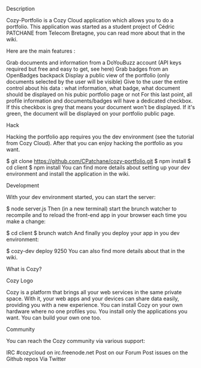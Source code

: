 Description

Cozy-Portfolio is a Cozy Cloud application which allows you to do a portfolio. This application was started as a student project of Cédric PATCHANE from Telecom Bretagne, you can read more about that in the wiki.

Here are the main features :

Grab documents and information from a DoYouBuzz account (API keys required but free and easy to get, see here)
Grab badges from an OpenBadges backpack
Display a public view of the portfolio (only documents selected by the user will be visible)
Give to the user the entire control about his data : what information, what badge, what document should be displayed on his pubic portfolio page or not
For this last point, all profile information and documents/badges will have a dedicated checkbox. If this checkbox is grey that means your document won't be displayed. If it's green, the document will be displayed on your portfolio public page.

Hack

Hacking the portfolio app requires you the dev environment (see the tutorial from Cozy Cloud). After that you can enjoy hacking the portfolio as you want.

$ git clone https://github.com/CPatchane/cozy-portfolio.git
$ npm install
$ cd client
$ npm install
You can find more details about setting up your dev environment and install the application in the wiki.

Development

With your dev environment started, you can start the server:

$ node server.js
Then (in a new terminal) start the brunch watcher to recompile and to reload the front-end app in your browser each time you make a change:

$ cd client
$ brunch watch
And finally you deploy your app in you dev environment:

$ cozy-dev deploy 9250
You can also find more details about that in the wiki.

What is Cozy?

Cozy Logo

Cozy is a platform that brings all your web services in the same private space. With it, your web apps and your devices can share data easily, providing you with a new experience. You can install Cozy on your own hardware where no one profiles you. You install only the applications you want. You can build your own one too.

Community

You can reach the Cozy community via various support:

IRC #cozycloud on irc.freenode.net
Post on our Forum
Post issues on the Github repos
Via Twitter

